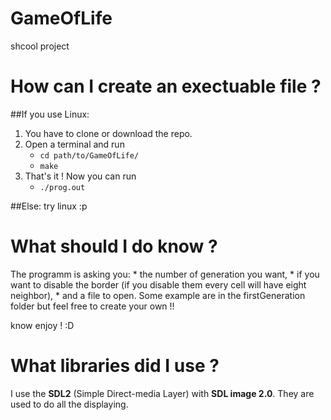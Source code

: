 # GameOfLife
shcool project

# How can I create an exectuable file ?
##If you use Linux:

1. You have to clone or download the repo.
2. Open a terminal and run 
    * `cd path/to/GameOfLife/`
    * `make`
3. That's it ! Now you can run 
    * `./prog.out`

##Else: try linux :p

# What should I do know ?
The programm is asking you: 
    * the number of generation you want,
    * if you want to disable the border (if you disable them every cell will have eight neighbor),
    * and a file to open. Some example are in the firstGeneration folder but feel free to create your own !!
  
know enjoy ! :D

# What libraries did I use ?
I use the __SDL2__ (Simple Direct-media Layer) with __SDL image 2.0__. They are used to do all the displaying.
